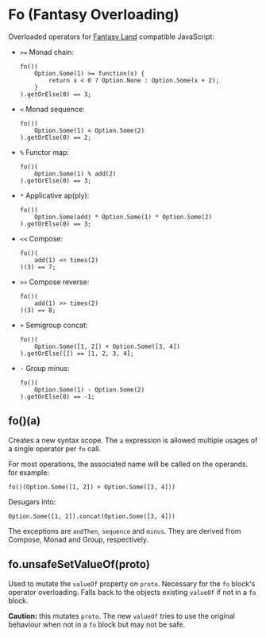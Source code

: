 # Fo (Fantasy Overloading)

Overloaded operators for [Fantasy
Land](https://github.com/puffnfresh/fantasy-land) compatible
JavaScript:

  * `>=` Monad chain:

        fo()(
            Option.Some(1) >= function(x) {
                return x < 0 ? Option.None : Option.Some(x + 2);
            }
        ).getOrElse(0) == 3;

  * `<` Monad sequence:

        fo()(
            Option.Some(1) < Option.Some(2)
        ).getOrElse(0) == 2;

  * `%` Functor map:

        fo()(
            Option.Some(1) % add(2)
        ).getOrElse(0) == 3;

  * `*` Applicative ap(ply):

        fo()(
            Option.Some(add) * Option.Some(1) * Option.Some(2)
        ).getOrElse(0) == 3;

  * `<<` Compose:

        fo()(
            add(1) << times(2)
        )(3) == 7;

  * `>>` Compose reverse:

        fo()(
            add(1) >> times(2)
        )(3) == 8;

  * `+` Semigroup concat:

        fo()(
            Option.Some([1, 2]) + Option.Some([3, 4])
        ).getOrElse([]) == [1, 2, 3, 4];

  * `-` Group minus:

        fo()(
            Option.Some(1) - Option.Some(2)
        ).getOrElse(0) == -1;

## fo()(a)

Creates a new syntax scope. The `a` expression is allowed multiple
usages of a single operator per `fo` call.

For most operations, the associated name will be called on the
operands. for example:

    fo()(Option.Some([1, 2]) + Option.Some([3, 4]))

Desugars into:

    Option.Some([1, 2]).concat(Option.Some([3, 4]))

The exceptions are `andThen`, `sequence` and `minus`. They are
derived from Compose, Monad and Group, respectively.

## fo.unsafeSetValueOf(proto)

Used to mutate the `valueOf` property on `proto`. Necessary for
the `fo` block's operator overloading. Falls back to the objects
existing `valueOf` if not in a `fo` block.

**Caution:** this mutates `proto`. The new `valueOf` tries to use
the original behaviour when not in a `fo` block but may not be
safe.
